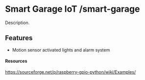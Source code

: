 # Smart Garage IoT /smart-garage

Description.

## Features

- Motion sensor activated lights and alarm system

#### Resources
https://sourceforge.net/p/raspberry-gpio-python/wiki/Examples/
